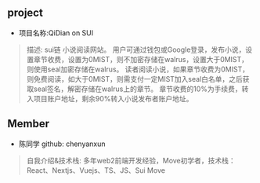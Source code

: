 ## project
- 项目名称:QiDian on SUI
> 描述: sui链 小说阅读网站。
> 用户可通过钱包或Google登录，发布小说，设置章节收费，设置为0MIST，则不加密存储在walrus，设置大于0MIST，则使用seal加密存储在walrus。
> 读者阅读小说，如果章节收费为0MIST，则免费阅读，如大于0MIST，则需支付一定MIST加入seal白名单，之后获取seal签名，解密存储在walrus上的章节。
> 章节收费的10%为手续费，转入项目账户地址，剩余90%转入小说发布者账户地址。


## Member
- 陈同学  github: chenyanxun
> 自我介绍&技术栈:  多年web2前端开发经验，Move初学者，技术栈：React、Nextjs、Vuejs、TS、JS、Sui Move


